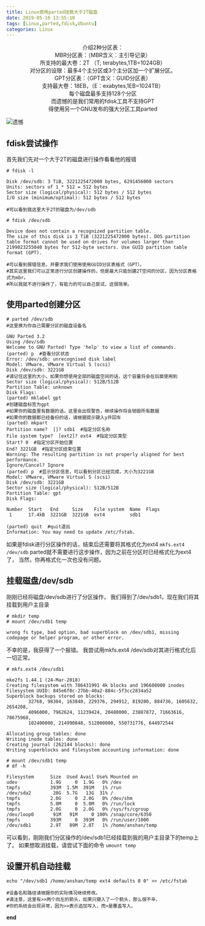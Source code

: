 ```yaml
---
title: Linux使用parted挂载大于2T磁盘
date: 2019-05-16 13:55:10
tags: [Linux,parted,fdisk,Ubuntu]
categories: Linux
---
```

<center>
介绍2种分区表：<br/>
MBR分区表：（MBR含义：主引导记录）<br/>
所支持的最大卷：2T （T; terabytes,1TB=1024GB）<br/>
对分区的设限：最多4个主分区或3个主分区加一个扩展分区。<br/>
GPT分区表：（GPT含义：GUID分区表）<br/>
支持最大卷：18EB，（E：exabytes,1EB=1024TB）<br/>
每个磁盘最多支持128个分区<br/>
而遗憾的是我们常用的fdisk工具不支持GPT<br/>
得使用另一个GNU发布的强大分区工具parted
</center>

![遗憾](/images/post/linux-parted.jpeg "遗憾")
<!--more-->

## fdisk尝试操作
首先我们先对一个大于2T的磁盘进行操作看看他的报错
```
# fdisk -l

Disk /dev/sdb: 3 TiB, 3221225472000 bytes, 6291456000 sectors
Units: sectors of 1 * 512 = 512 bytes
Sector size (logical/physical): 512 bytes / 512 bytes
I/O size (minimum/optimal): 512 bytes / 512 bytes

#可以看到我这里大于2T的磁盘为/dev/sdb

# fdisk /dev/sdb

Device does not contain a recognized partition table.
The size of this disk is 3 TiB (3221225472000 bytes). DOS partition table format cannot be used on drives for volumes larger than 2199023255040 bytes for 512-byte sectors. Use GUID partition table format (GPT).

#可以看到报错信息，并要求我们使用使用GUID分区表格式（GPT）。
#其实这里我们可以正常进行分区创建操作的，但是最大只能创建2T空间的分区，因为分区表格式为mbr。
#所以我就不进行操作了，有能力的可以自己尝试，这很简单。

```

## 使用parted创建分区
```
# parted /dev/sdb
#这里换为你自己需要分区的磁盘设备名

GNU Parted 3.2
Using /dev/sdb
Welcome to GNU Parted! Type 'help' to view a list of commands.
(parted) p  #查看分区状态
Error: /dev/sdb: unrecognised disk label
Model: VMware, VMware Virtual S (scsi)
Disk /dev/sdb: 3221GB
#请记住这里的大小，如果你想使用全部的磁盘空间的话，这个容量将会在后面使用到
Sector size (logical/physical): 512B/512B
Partition Table: unknown
Disk Flags:
(parted) mklabel gpt
#创建磁盘标签为gpt
#如果你的磁盘里有数据的话，这里会出现警告，继续操作将会销毁所有数据
#如果你的数据都已经备份的话，请根据提示键入y并回车
(parted) mkpart
Partition name?  []? sdb1  #指定分区名称
File system type?  [ext2]? ext4  #指定分区类型
Start? 0  #指定分区开始位置
End? 3221GB  #指定分区结束位置
Warning: The resulting partition is not properly aligned for best performance.
Ignore/Cancel? Ignore
(parted) p  #显示分区信息，可以看到分区已经完成，大小为3221GB
Model: VMware, VMware Virtual S (scsi)
Disk /dev/sdb: 3221GB
Sector size (logical/physical): 512B/512B
Partition Table: gpt
Disk Flags:

Number  Start   End     Size    File system  Name  Flags
 1      17.4kB  3221GB  3221GB  ext4         sdb1

(parted) quit  #quit退出
Information: You may need to update /etc/fstab.
```
如果是fdisk进行分区操作的话，结束后还需要将其格式化为ext4
`mkfs.ext4 /dev/sdb`
parted就不需要进行这步操作，因为之前在分区时已经格式化为ext4了，
当然，你再格式化一次也没有问题。

## 挂载磁盘/dev/sdb
刚刚已经将磁盘/dev/sdb进行了分区操作，
我们得到了/dev/sdb1，现在我们将其挂载到用户主目录
```
# mkdir temp
# mount /dev/sdb1 temp

wrong fs type, bad option, bad superblock on /dev/sdb1, missing codepage or helper program, or other error.
```
不幸的是，我获得了一个报错。
我尝试用mkfs.ext4 /dev/sdb对其进行格式化后一切正常。
```
# mkfs.ext4 /dev/sdb1

mke2fs 1.44.1 (24-Mar-2018)
Creating filesystem with 786431991 4k blocks and 196608000 inodes
Filesystem UUID: 845e6f0c-27bb-40a2-884c-5f3cc2834a52
Superblock backups stored on blocks:
        32768, 98304, 163840, 229376, 294912, 819200, 884736, 1605632, 2654208,
        4096000, 7962624, 11239424, 20480000, 23887872, 71663616, 78675968,
        102400000, 214990848, 512000000, 550731776, 644972544

Allocating group tables: done
Writing inode tables: done
Creating journal (262144 blocks): done
Writing superblocks and filesystem accounting information: done

# mount /dev/sdb1 temp
# df -h

Filesystem      Size  Used Avail Use% Mounted on
udev            1.9G     0  1.9G   0% /dev
tmpfs           393M  1.5M  391M   1% /run
/dev/sda2        20G  5.7G   13G  31% /
tmpfs           2.0G     0  2.0G   0% /dev/shm
tmpfs           5.0M     0  5.0M   0% /run/lock
tmpfs           2.0G     0  2.0G   0% /sys/fs/cgroup
/dev/loop0       91M   91M     0 100% /snap/core/6350
tmpfs           393M     0  393M   0% /run/user/1000
/dev/sdb1       2.9T   89M  2.8T   1% /home/anshan/temp
```
可以看到，刚刚我们分区操作的/dev/sdb1已经挂载到我的用户主目录下的temp上了。
如果想取消挂载，请尝试下面的命令
`umount temp`

## 设置开机自动挂载
```
echo "/dev/sdb1 /home/anshan/temp ext4 defaults 0 0" >> /etc/fstab

#设备名和路径请根据你的实际情况继续修改。
#请注意，这里有>>两个向左的箭头，如果只键入了一个箭头，那么很不辛，
#你的系统会出现异常，因为>>表示追加写入，而>是覆盖写入。
```
**end**
